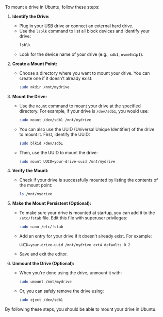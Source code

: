 To mount a drive in Ubuntu, follow these steps:

1. **Identify the Drive:**
   - Plug in your USB drive or connect an external hard drive.
   - Use the `lsblk` command to list all block devices and identify your drive:
     ```bash
     lsblk
     ```
   - Look for the device name of your drive (e.g., `sdb1`, `nvme0n1p1`).

2. **Create a Mount Point:**
   - Choose a directory where you want to mount your drive. You can create one if it doesn't already exist:
     ```bash
     sudo mkdir /mnt/mydrive
     ```

3. **Mount the Drive:**
   - Use the `mount` command to mount your drive at the specified directory. For example, if your drive is `/dev/sdb1`, you would use:
     ```bash
     sudo mount /dev/sdb1 /mnt/mydrive
     ```
   - You can also use the UUID (Universal Unique Identifier) of the drive to mount it. First, identify the UUID:
     ```bash
     sudo blkid /dev/sdb1
     ```
   - Then, use the UUID to mount the drive:
     ```bash
     sudo mount UUID=your-drive-uuid /mnt/mydrive
     ```

4. **Verify the Mount:**
   - Check if your drive is successfully mounted by listing the contents of the mount point:
     ```bash
     ls /mnt/mydrive
     ```

5. **Make the Mount Persistent (Optional):**
   - To make sure your drive is mounted at startup, you can add it to the `/etc/fstab` file. Edit this file with superuser privileges:
     ```bash
     sudo nano /etc/fstab
     ```
   - Add an entry for your drive if it doesn't already exist. For example:
     ```
     UUID=your-drive-uuid /mnt/mydrive ext4 defaults 0 2
     ```
   - Save and exit the editor.

6. **Unmount the Drive (Optional):**
   - When you're done using the drive, unmount it with:
     ```bash
     sudo umount /mnt/mydrive
     ```
   - Or, you can safely remove the drive using:
     ```bash
     sudo eject /dev/sdb1
     ```

By following these steps, you should be able to mount your drive in Ubuntu.